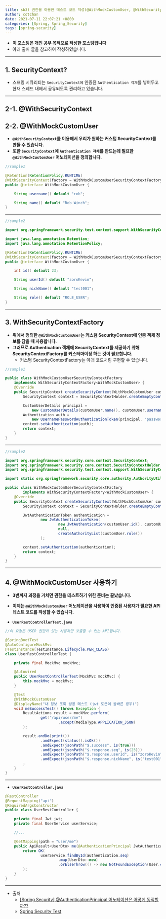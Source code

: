 ```yaml
---
title: sb3) 권한을 이용한 테스트 코드 작성(@WithMockCustomUser, @WithSecurityContext) 
author: cotchan 
date: 2021-07-11 22:07:21 +0800 
categories: [Spring, Spring_Security]
tags: [spring-security] 
---
```


+ **이 포스팅은 개인 공부 목적으로 작성한 포스팅입니다**
+ 아래 출처 글을 참고하여 작성하였습니다.

---

## 1. SecurityContext?

+ 스프링 시큐리티는 `SecurityContext에` 인증된 `Authentication 객체`를 넣어두고 현재 스레드 내에서 공유되도록 관리하고 있습니다.

---

## 2-1. @WithSecurityContext
## 2-2. @WithMockCustomUser 

+ **`@WithSecurityContext`를 이용해서 우리가 원하는 커스텀 SecurityContext를 만들 수 있습니다.**
+ **또한 `SecurityContext`에 `Authentication 객체`를 만드는데 필요한 `@WithMockCustomUser` 어노테이션을 정의합니다.**

```java
//sample1

@Retention(RetentionPolicy.RUNTIME)
@WithSecurityContext(factory = WithMockCustomUserSecurityContextFactory.class)
public @interface WithMockCustomUser {

    String username() default "rob";

    String name() default "Rob Winch";
}
```

---

```java
//sample2

import org.springframework.security.test.context.support.WithSecurityContext;

import java.lang.annotation.Retention;
import java.lang.annotation.RetentionPolicy;

@Retention(RetentionPolicy.RUNTIME)
@WithSecurityContext(factory = WithMockCustomUserSecurityContextFactory.class)
public @interface WithMockCustomUser {

    int id() default 23;

    String userId() default "zoroKevin";

    String nickName() default "test001";

    String role() default "ROLE_USER";
}
```


---

## 3. WithSecurityContextFactory 

+ **위에서 정의한 `@WithMockCustomUser`는 커스텀 SecurityContext에 인증 객체 정보를 담을 때 사용합니다.**
+ **그러므로 Authentication 객체에 SecurityContext를 제공하기 위해 SecurityContextFactory를 커스터마이징 하는 것이 필요합니다.**
  + 커스텀 SecurityContextFactory는 아래 코드처럼 구현할 수 있습니다.

```java
//sample1

public class WithMockCustomUserSecurityContextFactory
    implements WithSecurityContextFactory<WithMockCustomUser> {
    @Override
    public SecurityContext createSecurityContext(WithMockCustomUser customUser) {
        SecurityContext context = SecurityContextHolder.createEmptyContext();

        CustomUserDetails principal =
            new CustomUserDetails(customUser.name(), customUser.username());
        Authentication auth =
            new UsernamePasswordAuthenticationToken(principal, "password", principal.getAuthorities());
        context.setAuthentication(auth);
        return context;
    }
}
```


---

```java
//sample2

import org.springframework.security.core.context.SecurityContext;
import org.springframework.security.core.context.SecurityContextHolder;
import org.springframework.security.test.context.support.WithSecurityContextFactory;

import static org.springframework.security.core.authority.AuthorityUtils.createAuthorityList;

public class WithMockCustomUserSecurityContextFactory
        implements WithSecurityContextFactory<WithMockCustomUser> {
    @Override
    public SecurityContext createSecurityContext(WithMockCustomUser customUser) {
        SecurityContext context = SecurityContextHolder.createEmptyContext();

        JwtAuthenticationToken authentication =
                new JwtAuthenticationToken(
                        new JwtAuthentication(customUser.id(), customUser.userId(), customUser.nickName()),
                        null,
                        createAuthorityList(customUser.role())
                );

        context.setAuthentication(authentication);
        return context;
    }
}
```

---

## 4. @WithMockCustomUser 사용하기

+ **3번까지 과정을 거치면 권한을 테스트하기 위한 준비는 끝났습니다.**
+ **이제는 `@WithMockCustomUser` 어노테이션을 사용하여 인증된 사용자가 필요한 API 테스트 코드를 작성할 수 있습니다.**

+ **`UserRestControllerTest.java`**

```java
//이 요청은 USER 권한이 있는 사용자만 호출할 수 있는 API입니다.

@SpringBootTest
@AutoConfigureMockMvc
@TestInstance(TestInstance.Lifecycle.PER_CLASS)
class UserRestControllerTest {

    private final MockMvc mockMvc;

    @Autowired
    public UserRestControllerTest(MockMvc mockMvc) {
        this.mockMvc = mockMvc;
    }

    @Test
    @WithMockCustomUser
    @DisplayName("내 정보 조회 성공 테스트 (jwt 토큰이 올바른 경우)")
    void meSuccessTest() throws Exception {
        ResultActions result = mockMvc.perform(
                get("/api/user/me")
                        .accept(MediaType.APPLICATION_JSON)
        );

        result.andDo(print())
                .andExpect(status().isOk())
                .andExpect(jsonPath("$.success", is(true)))
                .andExpect(jsonPath("$.response.seq", is(23)))
                .andExpect(jsonPath("$.response.userId", is("zoroKevin")))
                .andExpect(jsonPath("$.response.nickName", is("test001")))
        ;
    }
}
```

---

+ **`UserRestController.java`** 

```java
@RestController
@RequestMapping("api")
@RequiredArgsConstructor
public class UserRestController {

    private final Jwt jwt;
    private final UserService userService;

    //...

    @GetMapping(path = "user/me")
    public ApiResult<UserDto> me(@AuthenticationPrincipal JwtAuthentication authentication) {
        return OK(
                userService.findById(authentication.seq)
                        .map(UserDto::new)
                        .orElseThrow(() -> new NotFoundException(User.class, authentication.seq))
        );
    }
}
```

---

+ 출처
  + [[Spring Security] @AuthenticationPrincipal 어노테이션은 어떻게 동작할까??](https://sas-study.tistory.com/410)
  + [Spring Security Test](https://smjeon.dev/etc/with-mock-user/)

